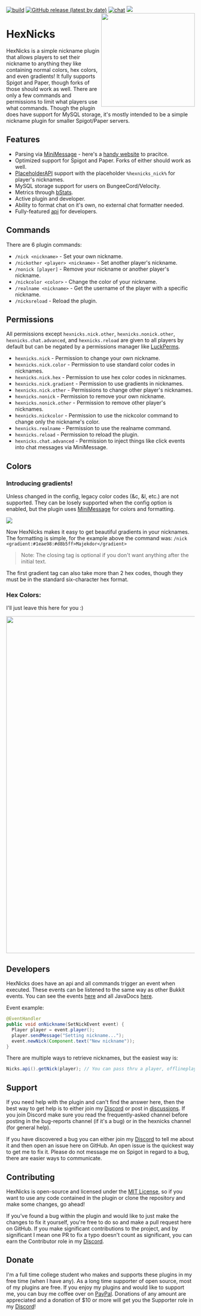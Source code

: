 <!--[![publish](https://github.com/Majekdor/HexNicks/actions/workflows/publish.yml/badge.svg)](https://repo.majek.dev/releases/dev/majek/hexnicks/HexNicks)-->
[![build](https://github.com/Majekdor/HexNicks/actions/workflows/build.yml/badge.svg)](https://github.com/Majekdor/HexNicks/actions/workflows/build.yml)
[![GitHub release (latest by date)](https://img.shields.io/github/v/release/Majekdor/HexNicks)](https://github.com/Majekdor/HexNicks/releases/latest)
[![chat](https://img.shields.io/discord/753727849860432076?color=%237289da)](https://discord.majek.dev)
[![](https://img.shields.io/spiget/rating/83554?color=%23ff781f&label=Spigot)](https://www.spigotmc.org/resources/83554/)
<img align="right" src="https://raw.githubusercontent.com/Majekdor/HexNicks/master/hexnicks.png" height="250" width="250">

# HexNicks

HexNicks is a simple nickname plugin that allows players to set their nickname to anything they like containing normal colors, hex colors, and even gradients! It fully supports Spigot and Paper, though forks of those should work as well. There are only a few commands and permissions to limit what players use what commands. Though the plugin does have support for MySQL storage, it's mostly intended to be a simple nickname plugin for smaller Spigot/Paper servers.

## Features

- Parsing via [MiniMessage](https://docs.adventure.kyori.net/minimessage.html) - here's a [handy website](https://webui.adventure.kyori.net/) to pracitce.
- Optimized support for Spigot and Paper. Forks of either should work as well.
- [PlaceholderAPI](https://www.spigotmc.org/resources/placeholderapi.6245/) support with the placeholder `%hexnicks_nick%` for player's nicknames.
- MySQL storage support for users on BungeeCord/Velocity.
- Metrics through [bStats](https://bstats.org/plugin/bukkit/HexNicks/8764).
- Active plugin and developer.
- Ability to format chat on it's own, no external chat formatter needed.
- Fully-featured [api](https://github.com/Majekdor/HexNicks/tree/master/src/main/java/dev/majek/hexnicks/api) for developers.

## Commands

There are 6 plugin commands:
- `/nick <nickname>` - Set your own nickname.
- `/nickother <player> <nickname>` - Set another player's nickname.
- `/nonick [player]` - Remove your nickname or another player's nickname.
- `/nickcolor <color>` - Change the color of your nickname.
- `/realname <nickname>` - Get the username of the player with a specific nickname.
- `/nicksreload` - Reload the plugin.

## Permissions

All permissions except `hexnicks.nick.other`, `hexnicks.nonick.other`, `hexnicks.chat.advanced`, and `hexnicks.reload` are given to all players by default but can be negated by a permissions manager like [LuckPerms](https://luckperms.net/).
- `hexnicks.nick` - Permission to change your own nickname.
- `hexnicks.nick.color` - Permission to use standard color codes in nicknames.
- `hexnicks.nick.hex` - Permission to use hex color codes in nicknames.
- `hexnicks.nick.gradient` - Permission to use gradients in nicknames.
- `hexnicks.nick.other` - Permissions to change other player's nicknames.
- `hexnicks.nonick` - Permission to remove your own nickname.
- `hexnicks.nonick.other` - Permission to remove other player's nicknames.
- `hexnicks.nickcolor` - Permission to use the nickcolor command to change only the nickname's color.
- `hexnicks.realname` - Permission to use the realname command.
- `hexnicks.reload` - Permission to reload the plugin.
- `hexnicks.chat.advanced` - Permission to inject things like click events into chat messages via MiniMessage.

## Colors

### Introducing gradients!

Unless changed in the config, legacy color codes (&c, &l, etc.) are not supported. They can be losely supported when the config option is enabled, but the plugin uses [MiniMessage](https://docs.adventure.kyori.net/minimessage.html) for colors and formatting.

<img align="middle" src="https://i.imgur.com/zdn80Qe.png">

Now HexNicks makes it easy to get beautiful gradients in your nicknames. The formatting is simple, for the example above the command was: `/nick <gradient:#1eae98:#d8b5ff>Majekdor</gradient>`

> Note: The closing tag is optional if you don't want anything after the initial text.

The first gradient tag can also take more than 2 hex codes, though they must be in the standard six-character hex format.


### Hex Colors:

I'll just leave this here for you :)

<img align="middle" src="https://i.pinimg.com/originals/f2/08/30/f2083044743edea046c2bc16b082b4fe.gif" height="900" width="800">

## Developers

HexNicks does have an api and all commands trigger an event when executed. These events can be listened to the same way as other Bukkit events. You can see the events [here](https://jd.hexnicks.majek.dev/dev/majek/hexnicks/api/package-summary.html) and all JavaDocs [here](https://jd.hexnicks.majek.dev/).

Event example:
```java
@EventHandler
public void onNickname(SetNickEvent event) {
  Player player = event.player();
  player.sendMessage("Setting nickname...");
  event.newNick(Component.text("New nickname"));
}
```

There are multiple ways to retrieve nicknames, but the easiest way is:
```java
Nicks.api().getNick(player); // You can pass thru a player, offlineplayer, or uuid
```

## Support

If you need help with the plugin and can't find the answer here, then the best way to get help is to either join my [Discord](https://discord.gg/CGgvDUz) or post in [discussions](https://github.com/Majekdor/HexNicks/discussions/categories/q-a). If you join Discord make sure you read the frequently-asked channel before posting in the bug-reports channel (if it's a bug) or in the hexnicks channel (for general help). 

If you have discovered a bug you can either join my [Discord](https://discord.gg/CGgvDUz) to tell me about it and then open an issue here on GitHub. An open issue is the quickest way to get me to fix it. Please do not message me on Spigot in regard to a bug, there are easier ways to communicate.


## Contributing

HexNicks is open-source and licensed under the [MIT License](https://github.com/Majekdor/HexNicks/blob/main/LICENSSE), so if you want to use any code contained in the plugin or clone the repository and make some changes, go ahead!

If you've found a bug within the plugin and would like to just make the changes to fix it yourself, you're free to do so and make a pull request here on GitHub. If you make significant contributions to the project, and by significant I mean one PR to fix a typo doesn't count as significant, you can earn the Contributor role in my [Discord](https://discord.gg/CGgvDUz).


## Donate

I'm a full time college student who makes and supports these plugins in my free time (when I have any). As a long time supporter of open source, most of my plugins are free. If you enjoy my plugins and would like to support me, you can buy me coffee over on  [PayPal](https://paypal.com/paypalme/majekdor). Donations of any amount are appreciated and a donation of $10 or more will get you the Supporter role in my [Discord](https://discord.gg/CGgvDUz)!
